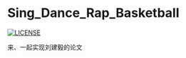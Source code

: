 # Sing_Dance_Rap_Basketball
[![LICENSE](https://img.shields.io/badge/license-Anti%20996-blue.svg?style=flat-square)](https://github.com/996icu/996.ICU/blob/master/LICENSE)

来、一起实现刘建毅的论文
